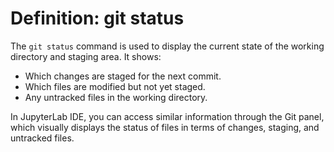 # Definition: git status

The `git status` command is used to display the current state of the working directory and staging area. It shows:
- Which changes are staged for the next commit.
- Which files are modified but not yet staged.
- Any untracked files in the working directory.

In JupyterLab IDE, you can access similar information through the Git panel, which visually displays the status of files in terms of changes, staging, and untracked files.
